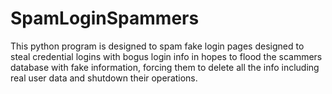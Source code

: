 # SpamLoginSpammers
This python program is designed to spam fake login pages designed to steal credential logins with bogus login info in hopes to flood the scammers database with fake information, forcing them to delete all the info including real user data and shutdown their operations.
